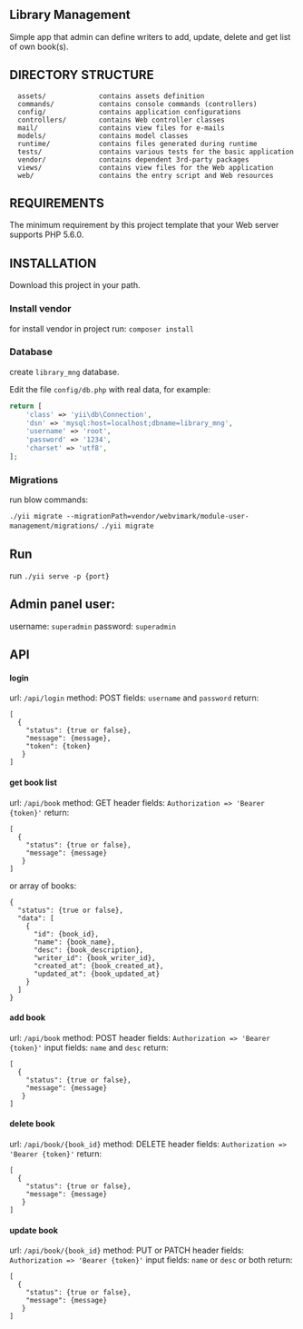 

## Library Management
Simple app that admin can define writers to add, update, delete and get list of own book(s).

DIRECTORY STRUCTURE
-------------------

      assets/             contains assets definition
      commands/           contains console commands (controllers)
      config/             contains application configurations
      controllers/        contains Web controller classes
      mail/               contains view files for e-mails
      models/             contains model classes
      runtime/            contains files generated during runtime
      tests/              contains various tests for the basic application
      vendor/             contains dependent 3rd-party packages
      views/              contains view files for the Web application
      web/                contains the entry script and Web resources



REQUIREMENTS
------------

The minimum requirement by this project template that your Web server supports PHP 5.6.0.


INSTALLATION
------------
Download this project in your path.
### Install vendor
for install vendor in project run:
 `composer install`

### Database
create `library_mng`  database.

Edit the file `config/db.php` with real data, for example:

```php
return [
    'class' => 'yii\db\Connection',
    'dsn' => 'mysql:host=localhost;dbname=library_mng',
    'username' => 'root',
    'password' => '1234',
    'charset' => 'utf8',
];
```
### Migrations
run blow commands:

```./yii migrate --migrationPath=vendor/webvimark/module-user-management/migrations/```
```./yii migrate```

## Run
run `./yii serve -p {port}`

## Admin panel user:
username: `superadmin`
password: `superadmin`

## API
#### login
url: `/api/login`
method: POST
fields: `username` and `password`
return:
```
[
  {
    "status": {true or false},
    "message": {message},
    "token": {token}
   }
]
```

#### get book list
url: `/api/book`
method: GET
header fields: `Authorization => 'Bearer {token}'`
return:
```
[
  {
    "status": {true or false},
    "message": {message}
   }
]
```

or array of books:
```
{
  "status": {true or false},
  "data": [
    {
      "id": {book_id},
      "name": {book_name},
      "desc": {book_description},
      "writer_id": {book_writer_id},
      "created_at": {book_created_at},
      "updated_at": {book_updated_at}
    }
  ]
}
```

#### add book
url: `/api/book`
method: POST
header fields: `Authorization => 'Bearer {token}'`
input fields: `name` and `desc`
return:
```
[
  {
    "status": {true or false},
    "message": {message}
   }
]
```

#### delete book
url: `/api/book/{book_id}`
method: DELETE
header fields: `Authorization => 'Bearer {token}'`
return:
```
[
  {
    "status": {true or false},
    "message": {message}
   }
]
```


#### update book
url: `/api/book/{book_id}`
method: PUT or PATCH
header fields: `Authorization => 'Bearer {token}'`
input fields: `name` or `desc` or both
return:
```
[
  {
    "status": {true or false},
    "message": {message}
   }
]
```
